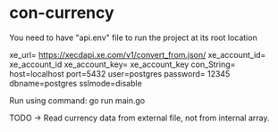 # con-currency

You need to have "api.env" file to run the project at its root location

  xe_url= https://xecdapi.xe.com/v1/convert_from.json/
  xe_account_id= xe_account_id
  xe_account_key= xe_account_key
  con_String= host=localhost port=5432 user=postgres password= 12345 dbname=postgres sslmode=disable

Run using command: go run main.go

TODO → Read currency data from external file, not from internal array.
